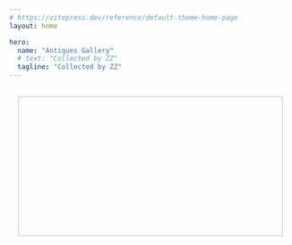 ```yaml
---
# https://vitepress.dev/reference/default-theme-home-page
layout: home

hero:
  name: "Antiques Gallery"
  # text: "Collected by ZZ"
  tagline: "Collected by ZZ"
---
```


<script setup>
  import { ref, onMounted } from 'vue';
  import { withBase } from 'vitepress';

  const galleryData = ref([]);
  onMounted(async () => {
    try {
      const response = await fetch(withBase('/gallery-data.json'));
      const data = await response.json();
      galleryData.value = data.map(item => ({
        ...item,
        url: withBase(item.url)
      }));
    } catch (error) {
      console.error('Error loading gallery data:', error);
    }
  });
</script>

<div class="gallery-container">
  <div v-for="(image, index) in galleryData" :key="index" class="gallery-image">
    <img :src="image.url" :alt="image.tags.join(', ')" />
    <p>{{ image.tags.join(', ') }}</p>
  </div>
</div>

<style>
.gallery-container {
  display: grid;
  grid-template-columns: repeat(auto-fill, minmax(250px, 1fr));
  gap: 1rem;
  padding: 1rem;
}

.gallery-image {
  position: relative;
  overflow: hidden;
}

.gallery-image img {
  width: 100%;
  height: 250px;
  object-fit: cover;
}

.gallery-image:hover img {
  opacity: 0.5;
}

.gallery-image p {
  position: absolute;
  top: 0;
  left: 0;
  right: 0;
  bottom: 0;
  opacity: 0;
  padding: 1rem;
}

.gallery-image:hover p {
  opacity: 1;
}

</style>